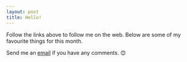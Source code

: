 ```yaml
---
layout: post
title: Hello!
---
```

Follow the links above to follow me on the web. Below are some of my favourite things for this month. 

Send me an [email](mailto:me@humanboring.net) if you have any comments.
😊